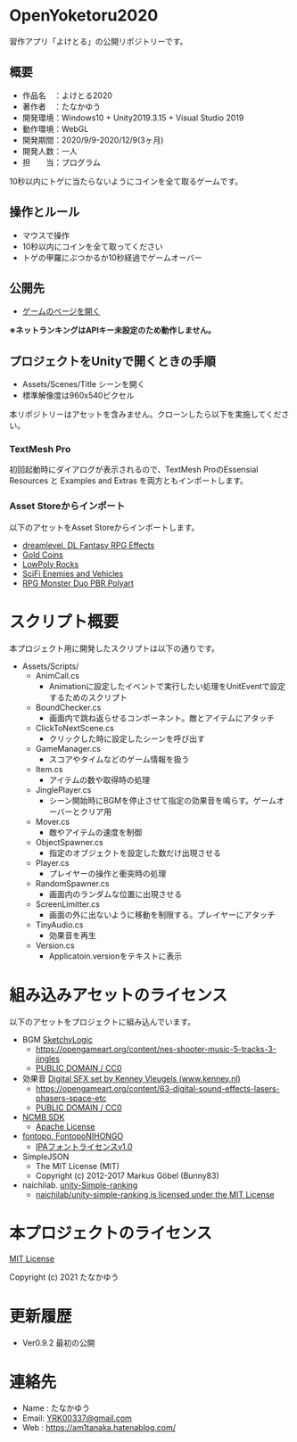 # OpenYoketoru2020

習作アプリ「よけとる」の公開リポジトリーです。

## 概要
- 作品名　：よけとる2020
- 著作者　：たなかゆう
- 開発環境：Windows10 + Unity2019.3.15 + Visual Studio 2019
- 動作環境：WebGL
- 開発期間：2020/9/9-2020/12/9(3ヶ月)
- 開発人数：一人
- 担　　当：プログラム

10秒以内にトゲに当たらないようにコインを全て取るゲームです。

## 操作とルール
- マウスで操作
- 10秒以内にコインを全て取ってください
- トゲの甲羅にぶつかるか10秒経過でゲームオーバー

## 公開先
- [ゲームのページを開く](https://datgm20.github.io/OpenYoketoru2020/WebGL/index.html)

**※ネットランキングはAPIキー未設定のため動作しません。**

## プロジェクトをUnityで開くときの手順
- Assets/Scenes/Title シーンを開く
- 標準解像度は960x540ピクセル

本リポジトリーはアセットを含みません。クローンしたら以下を実施してください。

### TextMesh Pro
初回起動時にダイアログが表示されるので、TextMesh ProのEssensial Resources と Examples and Extras を両方ともインポートします。

### Asset Storeからインポート
以下のアセットをAsset Storeからインポートします。

- [dreamlevel. DL Fantasy RPG Effects](https://assetstore.unity.com/packages/vfx/particles/dl-fantasy-rpg-effects-68246)
- [Gold Coins](https://assetstore.unity.com/packages/3d/props/gold-coins-1810#content)
- [LowPoly Rocks](https://assetstore.unity.com/packages/3d/environments/lowpoly-rocks-137970)
- [SciFi Enemies and Vehicles](https://assetstore.unity.com/packages/3d/characters/robots/scifi-enemies-and-vehicles-15159)
- [RPG Monster Duo PBR Polyart](https://assetstore.unity.com/packages/3d/characters/creatures/rpg-monster-duo-pbr-polyart-157762)


# スクリプト概要
本プロジェクト用に開発したスクリプトは以下の通りです。

- Assets/Scripts/
  - AnimCall.cs
    - Animationに設定したイベントで実行したい処理をUnitEventで設定するためのスクリプト
  - BoundChecker.cs
    - 画面内で跳ね返らせるコンポーネント。敵とアイテムにアタッチ
  - ClickToNextScene.cs
    - クリックした時に設定したシーンを呼び出す
  - GameManager.cs
    - スコアやタイムなどのゲーム情報を扱う
  - Item.cs
    - アイテムの数や取得時の処理
  - JinglePlayer.cs
    - シーン開始時にBGMを停止させて指定の効果音を鳴らす。ゲームオーバーとクリア用
  - Mover.cs
    - 敵やアイテムの速度を制御
  - ObjectSpawner.cs
    - 指定のオブジェクトを設定した数だけ出現させる
  - Player.cs
    - プレイヤーの操作と衝突時の処理
  - RandomSpawner.cs
    - 画面内のランダムな位置に出現させる
  - ScreenLimitter.cs
    - 画面の外に出ないように移動を制限する。プレイヤーにアタッチ
  - TinyAudio.cs
    - 効果音を再生
  - Version.cs
    - Applicatoin.versionをテキストに表示


# 組み込みアセットのライセンス
以下のアセットをプロジェクトに組み込んでいます。

- BGM [SketchyLogic](https://opengameart.org/users/sketchylogic)
  - https://opengameart.org/content/nes-shooter-music-5-tracks-3-jingles
  - [PUBLIC DOMAIN / CC0](https://creativecommons.org/publicdomain/zero/1.0/)
- 効果音 [Digital SFX set by Kenney Vleugels (www.kenney.nl)](https://opengameart.org/users/kenney)
  - https://opengameart.org/content/63-digital-sound-effects-lasers-phasers-space-etc
  - [PUBLIC DOMAIN / CC0](https://creativecommons.org/publicdomain/zero/1.0/)
- [NCMB SDK](https://github.com/NIFCLOUD-mbaas/ncmb_unity)
  - [Apache License](https://github.com/NIFCLOUD-mbaas/ncmb_unity/blob/master/LICENSE)
- [fontopo. FontopoNIHONGO](https://fontopo.com/)
  - [IPAフォントライセンスv1.0](https://fontopo.com/?page_id=47)
- SimpleJSON
  - The MIT License (MIT)
  - Copyright (c) 2012-2017 Markus Göbel (Bunny83)
- naichilab. [unity-Simple-ranking](https://github.com/naichilab/unity-simple-ranking)
  - [naichilab/unity-simple-ranking is licensed under the MIT License](https://github.com/naichilab/unity-simple-ranking/blob/master/LICENSE)

# 本プロジェクトのライセンス
[MIT License](./LICENSE)

Copyright (c) 2021 たなかゆう

# 更新履歴
- Ver0.9.2 最初の公開

# 連絡先
- Name : たなかゆう
- Email: YRK00337@gmail.com
- Web  : https://am1tanaka.hatenablog.com/
